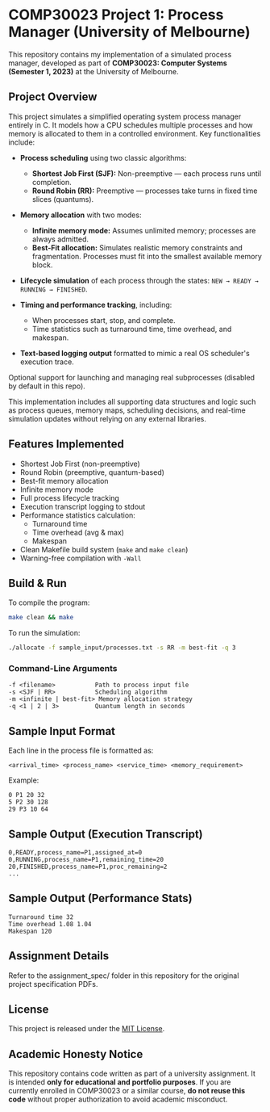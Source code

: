 # COMP30023 Project 1: Process Manager (University of Melbourne)

This repository contains my implementation of a simulated process manager, developed as part of **COMP30023: Computer Systems (Semester 1, 2023)** at the University of Melbourne.

## Project Overview

This project simulates a simplified operating system process manager entirely in C. It models how a CPU schedules multiple processes and how memory is allocated to them in a controlled environment. Key functionalities include:

- **Process scheduling** using two classic algorithms:
  - **Shortest Job First (SJF):** Non-preemptive — each process runs until completion.
  - **Round Robin (RR):** Preemptive — processes take turns in fixed time slices (quantums).
  
- **Memory allocation** with two modes:
  - **Infinite memory mode:** Assumes unlimited memory; processes are always admitted.
  - **Best-Fit allocation:** Simulates realistic memory constraints and fragmentation. Processes must fit into the smallest available memory block.

- **Lifecycle simulation** of each process through the states: `NEW → READY → RUNNING → FINISHED`.

- **Timing and performance tracking**, including:
  - When processes start, stop, and complete.
  - Time statistics such as turnaround time, time overhead, and makespan.

- **Text-based logging output** formatted to mimic a real OS scheduler's execution trace.

Optional support for launching and managing real subprocesses (disabled by default in this repo).

This implementation includes all supporting data structures and logic such as process queues, memory maps, scheduling decisions, and real-time simulation updates without relying on any external libraries.

## Features Implemented

- Shortest Job First (non-preemptive)
- Round Robin (preemptive, quantum-based)
- Best-fit memory allocation
- Infinite memory mode
- Full process lifecycle tracking
- Execution transcript logging to stdout
- Performance statistics calculation:
  - Turnaround time
  - Time overhead (avg & max)
  - Makespan
- Clean Makefile build system (`make` and `make clean`)
- Warning-free compilation with `-Wall`

## Build & Run

To compile the program:

```bash
make clean && make
````

To run the simulation:

```bash
./allocate -f sample_input/processes.txt -s RR -m best-fit -q 3
```

### Command-Line Arguments

```
-f <filename>           Path to process input file
-s <SJF | RR>           Scheduling algorithm
-m <infinite | best-fit> Memory allocation strategy
-q <1 | 2 | 3>          Quantum length in seconds
```

## Sample Input Format

Each line in the process file is formatted as:

```
<arrival_time> <process_name> <service_time> <memory_requirement>
```

Example:

```
0 P1 20 32
5 P2 30 128
29 P3 10 64
```

## Sample Output (Execution Transcript)

```
0,READY,process_name=P1,assigned_at=0
0,RUNNING,process_name=P1,remaining_time=20
20,FINISHED,process_name=P1,proc_remaining=2
...
```

## Sample Output (Performance Stats)

```
Turnaround time 32
Time overhead 1.08 1.04
Makespan 120
```

## Assignment Details
Refer to the assignment_spec/ folder in this repository for the original project specification PDFs.

## License

This project is released under the [MIT License](LICENSE).

## Academic Honesty Notice

This repository contains code written as part of a university assignment. It is intended **only for educational and portfolio purposes**. If you are currently enrolled in COMP30023 or a similar course, **do not reuse this code** without proper authorization to avoid academic misconduct.
